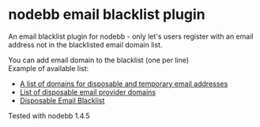# nodebb email blacklist plugin
An email blacklist plugin for nodebb - only let's users register with an email address not in the blacklisted email domain list.
  
You can add email domain to the blacklist (one per line)  
Example of available list:
- [A list of domains for disposable and temporary email addresses](https://gist.github.com/adamloving/4401361)
- [List of disposable email provider domains](https://gist.github.com/michenriksen/8710649)
- [Disposable Email Blacklist](https://github.com/martenson/disposable-email-domains/blob/master/disposable_email_blacklist.conf)

Tested with nodebb 1.4.5
